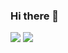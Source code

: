 ### Hi there 👋

<!--
**pedroandrade03/pedroandrade03** is a ✨ _special_ ✨ repository because its `README.md` (this file) appears on your GitHub profile.

Here are some ideas to get you started:

- 🔭 I’m currently working on ...
- 🌱 I’m currently learning ...
- 👯 I’m looking to collaborate on ...
- 🤔 I’m looking for help with ...
- 💬 Ask me about ...
- 📫 How to reach me: ...
- 😄 Pronouns: ...
- ⚡ Fun fact: ...
-->
<img src="https://img.shields.io/badge/Django-092E20?style=for-the-badge&logo=django&logoColor=green" />
<img src="ttps://img.shields.io/badge/Docker-2CA5E0?style=for-the-badge&logo=docker&logoColor=white)" />
